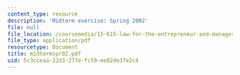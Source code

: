 ```yaml
---
content_type: resource
description: 'Midterm exercise: Spring 2002'
file: null
file_location: /coursemedia/15-615-law-for-the-entrepreneur-and-manager-spring-2003/5c3cceaa22d3277efc59ee02de37e2c4_midtermspr02.pdf
file_type: application/pdf
resourcetype: Document
title: midtermspr02.pdf
uid: 5c3cceaa-22d3-277e-fc59-ee02de37e2c4
---
```

